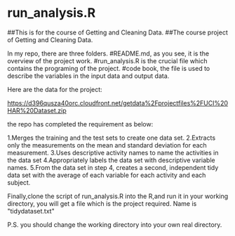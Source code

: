 run_analysis.R
==============

##This is for the course of Getting and Cleaning Data.
##The course project of Getting and Cleaning Data.

In my repo, there are three folders. 
#README.md, as you see, it is the overview of the project work.
#run_analysis.R is the crucial file which contains the programing of the project.
#code book, the file is used to describe the variables in the input data and output data.

Here are the data for the project: 

https://d396qusza40orc.cloudfront.net/getdata%2Fprojectfiles%2FUCI%20HAR%20Dataset.zip 


the repo has completed the requirement as below:

1.Merges the training and the test sets to create one data set.
2.Extracts only the measurements on the mean and standard deviation for each measurement. 
3.Uses descriptive activity names to name the activities in the data set
4.Appropriately labels the data set with descriptive variable names. 
5.From the data set in step 4, creates a second, independent tidy data set with the average of each variable for each activity and each subject.

Finally,clone the script of run_analysis.R into the R,and run it in your working directory, you will get a file which is the project required. Name is "tidydataset.txt"

P.S. you should change the working directory into your own real directory.

